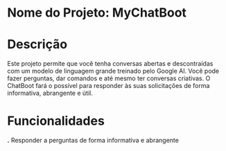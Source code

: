 # **Nome do Projeto:**  MyChatBoot

# Descrição

Este projeto permite que você tenha conversas abertas e descontraídas com um modelo de linguagem grande treinado pelo Google AI. Você pode fazer perguntas, dar comandos e até mesmo ter conversas criativas. O ChatBoot fará o possível para responder às suas solicitações de forma informativa, abrangente e útil. 

# Funcionalidades

**.** Responder a perguntas de forma informativa e abrangente
